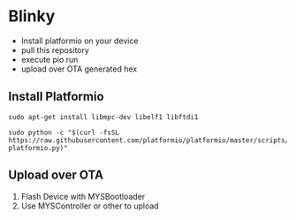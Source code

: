 # Blinky

* Install platformio on your device
* pull this repository
* execute pio run
* upload over OTA generated hex

## Install Platformio
    sudo apt-get install libmpc-dev libelf1 libftdi1

    sudo python -c "$(curl -fsSL https://raw.githubusercontent.com/platformio/platformio/master/scripts/get-platformio.py)"

## Upload over OTA

1. Flash Device with MYSBootloader
2. Use MYSController or other to upload

